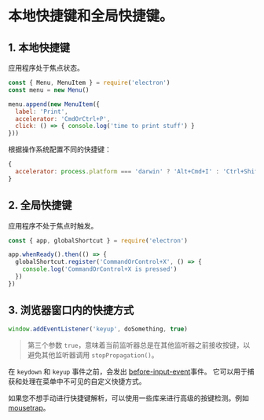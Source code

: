 # 本地快捷键和全局快捷键。  

## 1. 本地快捷键

应用程序处于焦点状态。

```js
const { Menu, MenuItem } = require('electron')
const menu = new Menu()

menu.append(new MenuItem({
  label: 'Print',
  accelerator: 'CmdOrCtrl+P',
  click: () => { console.log('time to print stuff') }
}))
```

根据操作系统配置不同的快捷键：

```js
{
  accelerator: process.platform === 'darwin' ? 'Alt+Cmd+I' : 'Ctrl+Shift+I'
}
```

## 2. 全局快捷键

应用程序不处于焦点时触发。

```js
const { app, globalShortcut } = require('electron')

app.whenReady().then(() => {
  globalShortcut.register('CommandOrControl+X', () => {
    console.log('CommandOrControl+X is pressed')
  })
})
```

## 3. 浏览器窗口内的快捷方式

```js
window.addEventListener('keyup', doSomething, true)
```

>第三个参数 `true`，意味着当前监听器总是在其他监听器之前接收按键，以避免其他监听器调用 `stopPropagation()`。  

在 `keydown` 和 `keyup` 事件之前，会发出 [before-input-event](https://www.electronjs.org/docs/api/web-contents#event-before-input-event)事件。 它可以用于捕获和处理在菜单中不可见的自定义快捷方式。

如果您不想手动进行快捷键解析，可以使用一些库来进行高级的按键检测。例如 [mousetrap](https://github.com/ccampbell/mousetrap)。
